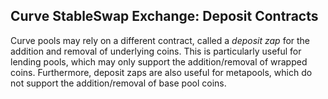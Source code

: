 ## Curve StableSwap Exchange: Deposit Contracts
Curve pools may rely on a different contract, called a _deposit zap_ for the addition and removal of underlying coins. 
This is particularly useful for lending pools, which may only support the addition/removal of wrapped coins. Furthermore, 
deposit zaps are also useful for metapools, which do not support the addition/removal of base pool coins.